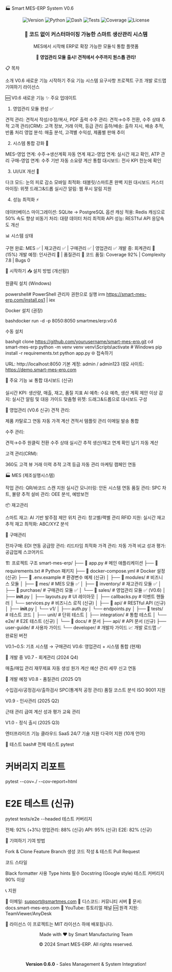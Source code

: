 🏭 Smart MES-ERP System V0.6
<div align="center">
  <img src="https://img.shields.io/badge/version-0.6.0-blue.svg" alt="Version">
  <img src="https://img.shields.io/badge/python-3.8+-green.svg" alt="Python">
  <img src="https://img.shields.io/badge/dash-2.14.0-red.svg" alt="Dash">
  <img src="https://img.shields.io/badge/tests-312%20passed-brightgreen.svg" alt="Tests">
  <img src="https://img.shields.io/badge/coverage-92%25-brightgreen.svg" alt="Coverage">
  <img src="https://img.shields.io/badge/license-MIT-yellow.svg" alt="License">
</div>
<div align="center">
  <h3>🚀 코드 없이 커스터마이징 가능한 스마트 생산관리 시스템</h3>
  <p>MES에서 시작해 ERP로 확장 가능한 모듈식 통합 플랫폼</p>
  <p><strong>🎉 영업관리 모듈 출시! 견적에서 수주까지 원스톱 관리!</strong></p>
</div>
📋 목차

소개
V0.6 새로운 기능
시작하기
주요 기능
시스템 요구사항
프로젝트 구조
개발 로드맵
기여하기
라이선스

🆕 V0.6 새로운 기능
✨ 주요 업데이트
1. 영업관리 모듈 완성 ✅

견적 관리: 견적서 작성/수정/복사, PDF 출력
수주 관리: 견적→수주 전환, 수주 상태 추적
고객 관리(CRM): 고객 정보, 거래 이력, 등급 관리
출하/배송: 출하 지시, 배송 추적, 반품 처리
영업 분석: 매출 분석, 고객별 수익성, 제품별 판매 추이

2. 시스템 통합 강화 🔗

MES-영업 연계: 수주→생산계획 자동 연계
재고-영업 연계: 실시간 재고 확인, ATP 관리
구매-영업 연계: 수주 기반 자동 소요량 계산
통합 대시보드: 전사 KPI 한눈에 확인

3. UI/UX 개선 🎨

다크 모드: 눈의 피로 감소
모바일 최적화: 태블릿/스마트폰 완벽 지원
대시보드 커스터마이징: 위젯 드래그&드롭
실시간 알림: 웹 푸시 알림 지원

4. 성능 최적화 ⚡

데이터베이스 마이그레이션: SQLite → PostgreSQL 옵션
캐싱 적용: Redis 캐싱으로 50% 속도 향상
비동기 처리: 대량 데이터 처리 최적화
API 성능: RESTful API 응답속도 개선

📊 시스템 상태

구현 완료: MES ✅ | 재고관리 ✅ | 구매관리 ✅ | 영업관리 ✅
개발 중: 회계관리 🚧 (15%)
개발 예정: 인사관리 📅 | 품질관리 📅
코드 품질: Coverage 92% | Complexity 7.8 | Bugs 0

🚀 시작하기
📥 설치 방법 (개선됨!)

원클릭 설치 (Windows)

powershell# PowerShell 관리자 권한으로 실행
irm https://smart-mes-erp.com/install.ps1 | iex

Docker 설치 (권장)

bashdocker run -d -p 8050:8050 smartmes/erp:v0.6

수동 설치

bashgit clone https://github.com/yourusername/smart-mes-erp.git
cd smart-mes-erp
python -m venv venv
venv\Scripts\activate  # Windows
pip install -r requirements.txt
python app.py
🌐 접속하기

URL: http://localhost:8050
기본 계정: admin / admin123
데모 사이트: https://demo.smart-mes-erp.com

🎨 주요 기능
📊 통합 대시보드 (신규)

실시간 KPI: 생산량, 매출, 재고, 품질 지표
AI 예측: 수요 예측, 생산 계획 제안
이상 감지: 실시간 알림 및 대응 가이드
맞춤형 위젯: 드래그&드롭으로 대시보드 구성

💼 영업관리 (V0.6 신규)
견적 관리:

제품 카탈로그 연동
자동 가격 계산
견적서 템플릿 관리
이메일 발송 통합

수주 관리:

견적→수주 원클릭 전환
수주 상태 실시간 추적
생산/재고 연계 확인
납기 자동 계산

고객 관리(CRM):

360도 고객 뷰
거래 이력 추적
고객 등급 자동 관리
마케팅 캠페인 연동

🏭 MES (제조실행시스템)

작업 관리: QR/바코드 스캔 지원
실시간 모니터링: 안돈 시스템 연동
품질 관리: SPC 차트, 불량 추적
설비 관리: OEE 분석, 예방보전

📦 재고관리

스마트 재고: AI 기반 발주점 제안
위치 관리: 창고별/랙별 관리
RFID 지원: 실시간 재고 추적
재고 최적화: ABC/XYZ 분석

🛒 구매관리

전자구매: EDI 연동
공급망 관리: 리드타임 최적화
가격 관리: 자동 가격 비교
성과 평가: 공급업체 스코어카드

🏗️ 프로젝트 구조
smart-mes-erp/
├── 📄 app.py                    # 메인 애플리케이션
├── 📄 requirements.txt          # Python 패키지
├── 📄 docker-compose.yml        # Docker 설정 (신규)
├── 📄 .env.example             # 환경변수 예제 (신규)
│
├── 📁 modules/                 # 비즈니스 모듈
│   ├── 📁 mes/                # MES 모듈 ✅
│   ├── 📁 inventory/          # 재고관리 모듈 ✅
│   ├── 📁 purchase/           # 구매관리 모듈 ✅
│   └── 📁 sales/              # 영업관리 모듈 ✅ (V0.6)
│       ├── __init__.py
│       ├── layouts.py         # UI 레이아웃
│       ├── callbacks.py       # 이벤트 핸들러
│       └── services.py        # 비즈니스 로직 (신규)
│
├── 📁 api/                     # RESTful API (신규)
│   ├── __init__.py
│   └── v1/
│       ├── auth.py
│       └── endpoints.py
│
├── 📁 tests/                   # 테스트 코드
│   ├── unit/                  # 단위 테스트
│   ├── integration/           # 통합 테스트
│   └── e2e/                   # E2E 테스트 (신규)
│
└── 📁 docs/                    # 문서
    ├── api/                   # API 문서 (신규)
    ├── user-guide/            # 사용자 가이드
    └── developer/             # 개발자 가이드
📈 개발 로드맵
✅ 완료된 버전

V0.1~0.5: 기초 시스템 → 구매관리
V0.6: 영업관리 + 시스템 통합 (현재)

🚧 개발 중
V0.7 - 회계관리 (2024 Q4)

매출/매입 관리
재무제표 자동 생성
원가 계산
예산 관리
세무 신고 연동

📅 개발 예정
V0.8 - 품질관리 (2025 Q1)

수입검사/공정검사/출하검사
SPC(통계적 공정 관리)
품질 코스트 분석
ISO 9001 지원

V0.9 - 인사관리 (2025 Q2)

근태 관리
급여 계산
성과 평가
교육 관리

V1.0 - 정식 출시 (2025 Q3)

엔터프라이즈 기능
클라우드 SaaS
24/7 기술 지원
다국어 지원 (10개 언어)

🧪 테스트
bash# 전체 테스트
pytest

# 커버리지 리포트
pytest --cov=./ --cov-report=html

# E2E 테스트 (신규)
pytest tests/e2e --headed
테스트 커버리지

전체: 92% (+3%)
영업관리: 88% (신규)
API: 95% (신규)
E2E: 82% (신규)

🤝 기여하기
기여 방법

Fork & Clone
Feature Branch 생성
코드 작성 & 테스트
Pull Request

코드 스타일

Black formatter 사용
Type hints 필수
Docstring (Google style)
테스트 커버리지 90% 이상

📞 지원

📧 이메일: support@smartmes.com
💬 디스코드: 커뮤니티 서버
📘 문서: docs.smart-mes-erp.com
🎥 YouTube: 튜토리얼 채널
🆘 원격 지원: TeamViewer/AnyDesk

📄 라이선스
이 프로젝트는 MIT 라이선스 하에 배포됩니다.
<div align="center">
  <p>Made with ❤️ by Smart Manufacturing Team</p>
  <p>© 2024 Smart MES-ERP. All rights reserved.</p>
  <br>
  <p><b>Version 0.6.0</b> - Sales Management & System Integration!</p>
</div>
